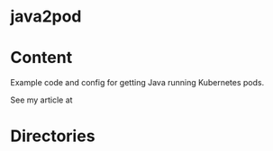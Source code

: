 # java2pod

# Content

Example code and config for getting Java running Kubernetes pods.

See my article at

# Directories
